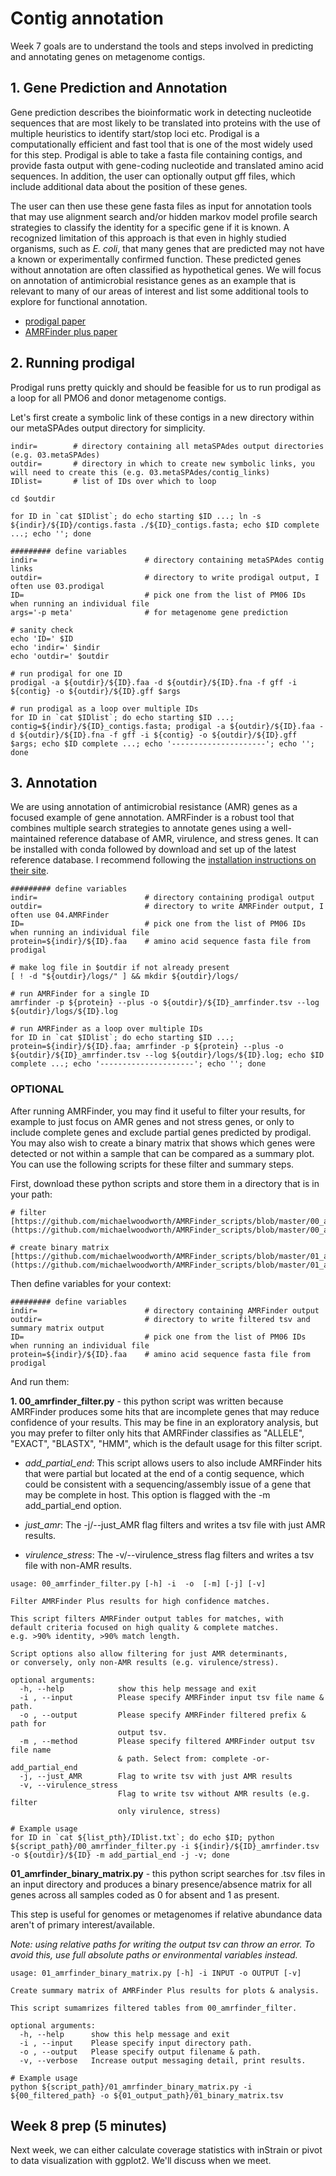 # Contig annotation

Week 7 goals are to understand the tools and steps involved in predicting and annotating genes on metagenome contigs.

## 1. Gene Prediction and Annotation

Gene prediction describes the bioinformatic work in detecting nucleotide sequences that are most likely to be translated into proteins with the use of multiple heuristics to identify start/stop loci etc. Prodigal is a computationally efficient and fast tool that is one of the most widely used for this step. Prodigal is able to take a fasta file containing contigs, and provide fasta output with gene-coding nucleotide and translated amino acid sequences. In addition, the user can optionally output gff files, which include additional data about the position of these genes.

The user can then use these gene fasta files as input for annotation tools that may use alignment search and/or hidden markov model profile search strategies to classify the identity for a specific gene if it is known. A recognized limitation of this approach is that even in highly studied organisms, such as *E. coli*, that many genes that are predicted may not have a known or experimentally confirmed function. These predicted genes without annotation are often classified as hypothetical genes. We will focus on annotation of antimicrobial resistance genes as an example that is relevant to many of our areas of interest and list some additional tools to explore for functional annotation.

- [prodigal paper](https://bmcbioinformatics.biomedcentral.com/articles/10.1186/1471-2105-11-119)
- [AMRFinder plus paper](https://www.ncbi.nlm.nih.gov/pmc/articles/PMC8208984/)

## 2. Running prodigal

Prodigal runs pretty quickly and should be feasible for us to run prodigal as a loop for all PMO6 and donor metagenome contigs.

Let's first create a symbolic link of these contigs in a new directory within our metaSPAdes output directory for simplicity.

``` console
indir=        # directory containing all metaSPAdes output directories (e.g. 03.metaSPAdes)
outdir=       # directory in which to create new symbolic links, you will need to create this (e.g. 03.metaSPAdes/contig_links) 
IDlist=       # list of IDs over which to loop

cd $outdir

for ID in `cat $IDlist`; do echo starting $ID ...; ln -s ${indir}/${ID}/contigs.fasta ./${ID}_contigs.fasta; echo $ID complete ...; echo ''; done

```

``` console
######### define variables
indir=                        # directory containing metaSPAdes contig links
outdir=                       # directory to write prodigal output, I often use 03.prodigal
ID=                           # pick one from the list of PM06 IDs when running an individual file
args='-p meta'                # for metagenome gene prediction

```

``` console
# sanity check
echo 'ID=' $ID
echo 'indir=' $indir
echo 'outdir=' $outdir

```

``` console
# run prodigal for one ID
prodigal -a ${outdir}/${ID}.faa -d ${outdir}/${ID}.fna -f gff -i ${contig} -o ${outdir}/${ID}.gff $args
```

``` console
# run prodigal as a loop over multiple IDs
for ID in `cat $IDlist`; do echo starting $ID ...; contig=${indir}/${ID}_contigs.fasta; prodigal -a ${outdir}/${ID}.faa -d ${outdir}/${ID}.fna -f gff -i ${contig} -o ${outdir}/${ID}.gff $args; echo $ID complete ...; echo '---------------------'; echo ''; done
```

## 3. Annotation

We are using annotation of antimicrobial resistance (AMR) genes as a focused example of gene annotation. AMRFinder is a robust tool that combines multiple search strategies to annotate genes using a well-maintained reference database of AMR, virulence, and stress genes. It can be installed with conda followed by download and set up of the latest reference database. I recommend following the [installation instructions on their site](https://github.com/ncbi/amr/wiki/Installing-AMRFinder).


``` console
######### define variables
indir=                        # directory containing prodigal output
outdir=                       # directory to write AMRFinder output, I often use 04.AMRFinder
ID=                           # pick one from the list of PM06 IDs when running an individual file
protein=${indir}/${ID}.faa    # amino acid sequence fasta file from prodigal
```

``` console
# make log file in $outdir if not already present
[ ! -d "${outdir}/logs/" ] && mkdir ${outdir}/logs/
```

``` console
# run AMRFinder for a single ID
amrfinder -p ${protein} --plus -o ${outdir}/${ID}_amrfinder.tsv --log ${outdir}/logs/${ID}.log
```

``` console
# run AMRFinder as a loop over multiple IDs
for ID in `cat $IDlist`; do echo starting $ID ...; protein=${indir}/${ID}.faa; amrfinder -p ${protein} --plus -o ${outdir}/${ID}_amrfinder.tsv --log ${outdir}/logs/${ID}.log; echo $ID complete ...; echo '---------------------'; echo ''; done

```


### OPTIONAL

After running AMRFinder, you may find it useful to filter your results, for example to just focus on AMR genes and not stress genes, or only to include complete genes and exclude partial genes predicted by prodigal. You may also wish to create a binary matrix that shows which genes were detected or not within a sample that can be compared as a summary plot. You can use the following scripts for these filter and summary steps.

First, download these python scripts and store them in a directory that is in your path:

``` console
# filter 
[https://github.com/michaelwoodworth/AMRFinder_scripts/blob/master/00_amrfinder_filter.py](https://github.com/michaelwoodworth/AMRFinder_scripts/blob/master/00_amrfinder_filter.py)

# create binary matrix
[https://github.com/michaelwoodworth/AMRFinder_scripts/blob/master/01_amrfinder_binary_matrix.py](https://github.com/michaelwoodworth/AMRFinder_scripts/blob/master/01_amrfinder_binary_matrix.py)
```

Then define variables for your context:
``` console
######### define variables
indir=                        # directory containing AMRFinder output
outdir=                       # directory to write filtered tsv and summary matrix output
ID=                           # pick one from the list of PM06 IDs when running an individual file
protein=${indir}/${ID}.faa    # amino acid sequence fasta file from prodigal
```

And run them:

**1. 00_amrfinder_filter.py** - this python script was written because AMRFinder produces some hits that are incomplete genes that may reduce confidence of your results.  This may be fine in an exploratory analysis, but you may prefer to filter only hits that AMRFinder classifies as "ALLELE", "EXACT", "BLASTX", "HMM", which is the default usage for this filter script.

- *add_partial_end*: 
This script allows users to also include AMRFinder hits that were partial but located at the end of a contig sequence, which could be consistent with a sequencing/assembly issue of a gene that may be complete in host.  This option is flagged with the -m add_partial_end option.

- *just_amr*:
The -j/--just_AMR flag filters and writes a tsv file with just AMR results.

- *virulence_stress*:
The -v/--virulence_stress flag filters and writes a tsv file with non-AMR results.

```console
usage: 00_amrfinder_filter.py [-h] -i  -o  [-m] [-j] [-v]

Filter AMRFinder Plus results for high confidence matches.

This script filters AMRFinder output tables for matches, with
default criteria focused on high quality & complete matches.
e.g. >90% identity, >90% match length.

Script options also allow filtering for just AMR determinants,
or conversely, only non-AMR results (e.g. virulence/stress).

optional arguments:
  -h, --help            show this help message and exit
  -i , --input          Please specify AMRFinder input tsv file name & path.
  -o , --output         Please specify AMRFinder filtered prefix & path for
                        output tsv.
  -m , --method         Please specify filtered AMRFinder output tsv file name
                        & path. Select from: complete -or- add_partial_end
  -j, --just_AMR        Flag to write tsv with just AMR results
  -v, --virulence_stress
                        Flag to write tsv without AMR results (e.g. filter
                        only virulence, stress)

```

```console
# Example usage
for ID in `cat ${list_pth}/IDlist.txt`; do echo $ID; python ${script_path}/00_amrfinder_filter.py -i ${indir}/${ID}_amrfinder.tsv -o ${outdir}/${ID} -m add_partial_end -j -v; done
```

**01_amrfinder_binary_matrix.py** - this python script searches for .tsv files in an input directory and produces a binary presence/absence matrix for all genes across all samples coded as 0 for absent and 1 as present.

This step is useful for genomes or metagenomes if relative abundance data aren't of primary interest/available.

*Note: using relative paths for writing the output tsv can throw an error.  To avoid this, use full absolute paths or environmental variables instead.*

```console
usage: 01_amrfinder_binary_matrix.py [-h] -i INPUT -o OUTPUT [-v]

Create summary matrix of AMRFinder Plus results for plots & analysis.

This script sumamrizes filtered tables from 00_amrfinder_filter.

optional arguments:
  -h, --help      show this help message and exit
  -i , --input    Please specify input directory path.
  -o , --output   Please specify output filename & path.
  -v, --verbose   Increase output messaging detail, print results.
```

```console
# Example usage
python ${script_path}/01_amrfinder_binary_matrix.py -i ${00_filtered_path} -o ${01_output_path}/01_binary_matrix.tsv
```

## Week 8 prep (5 minutes)

Next week, we can either calculate coverage statistics with inStrain or pivot to data visualization with ggplot2. We'll discuss when we meet.
